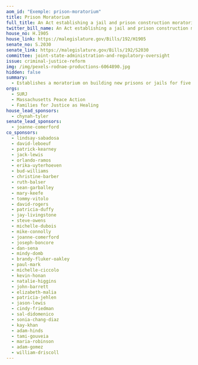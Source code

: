 ```yaml
---
aom_id: "Exemple: prison-moratorium"
title: Prison Moratorium
full_title: An Act establishing a jail and prison construction moratorium
twitter_bill_name: An Act establishing a jail and prison construction moratorium
house_no: H.1905
house_link: https://malegislature.gov/Bills/192/H1905
senate_no: S.2030
senate_link: https://malegislature.gov/Bills/192/S2030
committee: joint-state-administration-and-regulatory-oversight
issue: criminal-justice-reform
img: /img/pexels-rodnae-productions-6064890.jpg
hidden: false
summary:
  - Establishes a moratorium on building new prisons or jails for five years
orgs:
  - SURJ
  - Massachusetts Peace Action
  - Families for Justice as Healing
house_lead_sponsors:
  - chynah-tyler
senate_lead_sponsors:
  - joanne-comerford
co_sponsors:
  - lindsay-sabadosa
  - david-leboeuf
  - patrick-kearney
  - jack-lewis
  - orlando-ramos
  - erika-uyterhoeven
  - bud-williams
  - christine-barber
  - ruth-balser
  - sean-garballey
  - mary-keefe
  - tommy-vitolo
  - david-rogers
  - patricia-duffy
  - jay-livingstone
  - steve-owens
  - michelle-dubois
  - mike-connolly
  - joanne-comerford
  - joseph-boncore
  - dan-sena
  - mindy-domb
  - brandy-fluker-oakley
  - paul-mark
  - michelle-ciccolo
  - kevin-honan
  - natalie-higgins
  - john-barrett
  - elizabeth-malia
  - patricia-jehlen
  - jason-lewis
  - cindy-friedman
  - sal-didomenico
  - sonia-chang-diaz
  - kay-khan
  - adam-hinds
  - tami-gouveia
  - maria-robinson
  - adam-gomez
  - william-driscoll
---
```

